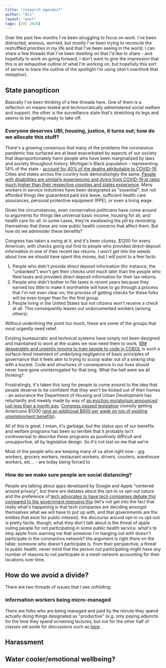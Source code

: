 ```yaml
---
title: "research agendas?"
author: "Ali"
layout: "post"
tags: [CHI 2020]
---
```


Over the past few months I've been struggling to focus on work. I've been distracted, anxious, worried, but mostly I've been trying to reconcile the reshuffled priorities in my life and that I've been seeing in the world. I can share a few threads that I've been dwelling on that I'd like to share - and hopefully to work on going forward. I don't want to give the impression that this is an exhaustive outline of what I'm working on, but hopefully this sort of serves to trace the outline of the spotlight I'm using (don't overthink that metaphor).

## State panopticon
Basically I've been thinking of a few threads here. One of them is a reflection on means-tested and technocratically administered social welfare and support. the other is the surveillance state that's stretching its legs and seems to be getting ready to take off.

### Everyone deserves UBI, housing, justice, it turns out; how do we allocate this stuff?
There's a growing consensus that many of the problems the coronavirus pandemic has surfaced are at least exacerbated by aspects of our society that disproportionately harm people who have been marginalized by laws and society throughout history. Michigan's Black population - representing 14% of the state - [account for 40% of the deaths attributable to COVID-19](https://www.theatlantic.com/ideas/archive/2020/04/coronavirus-exposing-our-racial-divides/609526/). Cities and states across the country look demoralizingly the same. [People with disabilities are similarly experiencing and dying from COVID-19 at rates much higher than their respective counties and states experience](https://www.nytimes.com/2020/04/08/us/coronavirus-live-updates.html). Many workers in service industries have been designated as "essential", but not afforded things like guaranteed paid sick leave, sufficient health care assurances, personal protective equipment (PPE), or even a living wage.

Given the circumstances, even conservative politicians have come around to arguments for things like universal basic income, housing for all, and health care for all. In some cases, they're swallowing the pill by reminding themselves that these are now public health concerns that affect them. But how do we administer these benefits?

Congress has taken a swing at it, and it's been clumsy. $1200 for every American, with checks going out first to people who provided direct-deposit information in one of their recent tax returns. I won't get into the weeds about how we should have spent this money, but I will point to a few facts:

1. People who didn't provide direct deposit information (for instance, the "unbanked") won't get their checks until much later than the people who filed taxes and provided direct deposit information for their tax returns.
2. People who didn't bother to file taxes in recent years because they earned too little to make it worthwhile will have to go through a process that I'm not even clear on; the process of getting checks for these folks will be even longer than for the first group.
3. People living in the United States but not citizens won't receive a check at all. This consequently leaves out undocumented workers (among others).

Without underlining the point too much, these are some of the groups that most urgently need relief.

Existing bureaucratic and technical systems have simply not been designed and maintained to work at the scales we now need them to work. [IBM desperately and urgently moving to train people to code in COBOL](https://arstechnica.com/tech-policy/2020/04/ibm-scrambles-to-find-or-train-more-cobol-programmers-to-help-states/) is such a surface-level treatment of underlying negligence of basic principles of governance that it feels akin to trying to scoop water out of a sinking ship with a bucket. Code and structures of consequence in our lives should never have gone uninterrogated for that long. What the hell were we all thinking?







Frustratingly, it's taken this long for people to come around to the idea that people deserve to be confident that they won't be kicked out of their homes - an assurance the Department of Housing and Urban Development has reluctantly and meekly made by way of [an eviction moratorium announced just less than a month ago](https://www.hud.gov/press/press_releases_media_advisories/HUD_No_20_042). [Congress passed legislation](https://www.cnn.com/2020/03/27/politics/coronavirus-stimulus-house-vote/index.html) clumsily getting Americans $1200 ([and an additional $600 per week on top of existing unemployment benefits](https://www.cnn.com/2020/03/25/politics/senate-stimulus-unemployment-benefits-coronavirus/index.html)).

All of this is great. I mean, it's garbage, but the status quo of our benefits and welfare programs has been so terrible that it probably isn't controversial to describe these programs as punitively difficult and unsupportive, all by legislative design. So it's not lost on me that we're 

Most of the people who are keeping many of us alive right now - gig workers, grocery workers, restaurant workers, drivers, couriers, warehouse workers, etc... - are today being forced to 

### How do we make sure people are social distancing?
People are talking about apps developed by Google and Apple "centered around privacy", but there are debates about the opt-in vs opt-out nature and the preference of [tech advocates to have tech companies debate this compared to the government imposing this](https://overcast.fm/+Fcm8W1fp8) (let's not get into the fact that really what's happening is that tech companies are deciding amongst themselves what we will have to put up with, and that governments are the entities that exist for public interest). the discourse around opt-in vs opt-out is pretty facile, though; what they don't talk about is the threat of apple outing people for not participating in some public health service. what's to stop apple from warning me that someone i'm hanging out with doesn't participate in the coronavirus network? the argument is right there on the table: someone who doesn't participate is, from their perspective, a threat to public health. never mind that the person not participating might have any number of reasons to not participate in a mesh network accounting for their locations over time.


## How do we avoid a divide?
There are two threads of issues that I see unfolding:
### information workers being micro-managed
There are folks who are being managed and paid by the minute they spend actually doing things designated as "productive" (e.g. only paying adjuncts for the time they spend screening lectures, but not for the other half of classes set aside for discussions such as [here](https://twitter.com/stephenwhitty/status/1249817683224399873?s=21).
## Harassment
## Water cooler/emotional wellbeing? 
